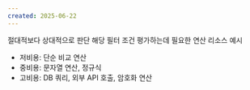 ```yaml
---
created: 2025-06-22
---
```

절대적보다 상대적으로 판단
해당 필터 조건 평가하는데 필요한 연산 리소스
예시
- 저비용: 단순 비교 연산
- 중비용: 문자열 연산, 정규식
- 고비용: DB 쿼리, 외부 API 호출, 암호화 연산